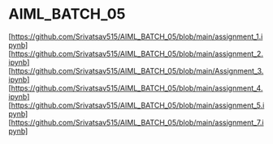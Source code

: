 # AIML_BATCH_05
[https://github.com/Srivatsav515/AIML_BATCH_05/blob/main/assignment_1.ipynb]
[https://github.com/Srivatsav515/AIML_BATCH_05/blob/main/assignment_2.ipynb]
[https://github.com/Srivatsav515/AIML_BATCH_05/blob/main/Assignment_3.ipynb]
[https://github.com/Srivatsav515/AIML_BATCH_05/blob/main/assignment_4.ipynb]
[https://github.com/Srivatsav515/AIML_BATCH_05/blob/main/assignment_5.ipynb]
[https://github.com/Srivatsav515/AIML_BATCH_05/blob/main/assignment_7.ipynb]
